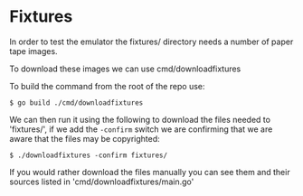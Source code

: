 # Fixtures

In order to test the emulator the fixtures/ directory needs a number of paper tape images.

To download these images we can use cmd/downloadfixtures

To build the command from the root of the repo use:

```
$ go build ./cmd/downloadfixtures
```

We can then run it using the following to download the files needed to 'fixtures/', if we add the `-confirm` switch we are confirming that we are aware that the files may be copyrighted:

```
$ ./downloadfixtures -confirm fixtures/
```

If you would rather download the files manually you can see them and their sources listed in 'cmd/downloadfixtures/main.go'
